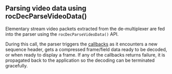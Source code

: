 ## Parsing video data using rocDecParseVideoData()

Elementary stream video packets extracted from the de-multiplexer are fed into the parser using the `rocDecParseVideoData()` API. 

During this call, the parser triggers the [callbacks](https://github.com/ROCm/rocDecode/blob/c96c35d1469539596fa472c257462d87b474325b/docs/how-to/Create-parser-object-using-rocDecCreateVideoParser().md) as it encounters a new sequence header, gets a compressed frame/field data ready to be decoded, or when ready to display a frame. If any of the callbacks returns failure, it is propagated back to the application so the decoding can be terminated gracefully.
